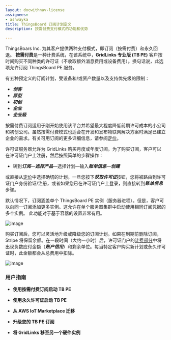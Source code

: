 ```yaml
---
layout: docwithnav-license
assignees:
- ashvayka
title: ThingsBoard 订阅计划定义
description: 按需付费支付模式的功能和优势

---
```



ThingsBoars Inc. 为其客户提供两种支付模式，即订阅（按需付费）和永久回退。
**按需付费**是一种计费系统，在该系统中，**GridLinks 专业版 (TB PE)** 客户按时间购买不同种类的许可证（不收取额外消息费用或设备费用）。换句话说，此选项允许订阅 ThingsBoard PE 服务。

有五种预定义的订阅计划，受设备和/或资产数量以及支持优先级的限制：

- ***创客***
- ***原型***
- ***初创***
- ***企业***
- ***企业级***

按需付费订阅适用于刚开始使用该平台并希望最大程度降低前期许可成本的小公司和初创公司。虽然按需付费模式也适合在开发和发布物联网解决方案时满足已建立企业的需求。有关可用订阅的更多详细信息，请参阅[定价](/pricing/)。

许可证服务器允许为 GridLinks 购买月度或年度订阅。为了购买订阅，客户可以在许可证门户上注册，然后按照简单的步骤操作：
- 转到***订阅***—***选择产品***—选择计划—输入***账单信息***—***创建***

或直接从[定价](/pricing/)中选择确切的计划。一旦您按下***获取许可证***按钮，您将被路由到许可证门户身份验证/注册，或者如果您已在许可证门户上登录，则直接转到***账单信息***步骤。


默认情况下，订阅涵盖单个 ThingsBoard PE 实例（服务器进程）。但是，客户可以向同一订阅添加更多实例。这允许在单个服务器集群中启动使用相同订阅凭据的多个实例。
此功能对于基于容器的设置非常有用。

![image](/images/license/manageInstance.png)

购买订阅后，您可以灵活地升级或降级您的订阅计划。如果在到期前删除订阅，Stripe 将保留余额。在一段时间（大约一小时）后，许可证门户的[计费部分](/products/license-server/billing-info/)中将出现负数应付金额（***账户信用***）和剩余单位。每当特定客户购买新计划或永久许可证时，此金额都会从总费用中扣除。

![image](/images/license/subscription.png)


### 用户指南

- **使用按需付费订阅启动 TB PE**

- **使用永久许可证启动 TB PE**

- **从 AWS IoT Marketplace 迁移**

- **升级您的 TB PE 订阅**

- **将 GridLinks 移至另一个硬件实例**